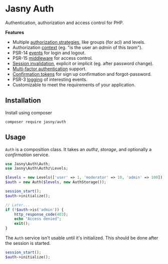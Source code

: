Jasny Auth
===

Authentication, authorization and access control for PHP.

**Features**

* Multiple [authorization strategies](docs/setup.md#authorization-services), like groups (for acl) and levels.
* Authorization [context](docs/context.md) (eg. "is the user an _admin_ of this _team_").  
* PSR-14 [events](docs/authentication.md#events) for login and logout.
* PSR-15 [middleware](docs/middleware.md) for access control.
* [Session invalidation](docs/authentication.md#session-invalidation), explicit or implicit (eg. after password change).
* [Multi-factor authentication](docs/mfa.md) support.
* [Confirmation tokens](docs/confirmation.md) for sign up confirmation and forgot-password.
* PSR-3 [logging](docs/logging.md) of interesting events.
* Customizable to meet the requirements of your application.

Installation
---

Install using composer

    composer require jasny/auth

Usage
---

`Auth` is a composition class. It takes an _authz_, _storage_, and optionally a _confirmation_ service.

```php
use Jasny\Auth\Auth;
use Jasny\Auth\Authz\Levels;

$levels = new Levels(['user' => 1, 'moderator' => 10, 'admin' => 100]);
$auth = new Auth($levels, new AuthStorage());

session_start();
$auth->initialize();

// Later...
if (!$auth->is('admin')) {
    http_response_code(403);
    echo "Access denied";
    exit();
}
```

The `Auth` service isn't usable until it's initialized. This should be done after the session is started.

```php
session_start();
$auth->initialize();
```
